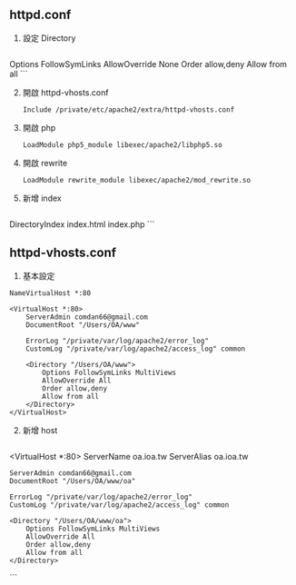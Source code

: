 ## httpd.conf

1. 設定 Directory

	```
<Directory />
    Options FollowSymLinks
    AllowOverride None
    Order allow,deny
    Allow from all
</Directory>
```

2. 開啟 httpd-vhosts.conf

	`Include /private/etc/apache2/extra/httpd-vhosts.conf`


3. 開啟 php

	`LoadModule php5_module libexec/apache2/libphp5.so`

4. 開啟 rewrite

	`LoadModule rewrite_module libexec/apache2/mod_rewrite.so`

5. 新增 index

	```
<IfModule dir_module>
    DirectoryIndex index.html index.php
</IfModule>
```

## httpd-vhosts.conf

1. 基本設定


```
NameVirtualHost *:80

<VirtualHost *:80>
    ServerAdmin comdan66@gmail.com
    DocumentRoot "/Users/OA/www"

    ErrorLog "/private/var/log/apache2/error_log"
    CustomLog "/private/var/log/apache2/access_log" common    

    <Directory "/Users/OA/www">
        Options FollowSymLinks MultiViews
        AllowOverride All
        Order allow,deny
        Allow from all
    </Directory>
</VirtualHost>

```

2. 新增 host

	```
<VirtualHost *:80>
    ServerName oa.ioa.tw
    ServerAlias oa.ioa.tw

    ServerAdmin comdan66@gmail.com
    DocumentRoot "/Users/OA/www/oa"

    ErrorLog "/private/var/log/apache2/error_log"
    CustomLog "/private/var/log/apache2/access_log" common

    <Directory "/Users/OA/www/oa">
        Options FollowSymLinks MultiViews
        AllowOverride All
        Order allow,deny
        Allow from all
    </Directory>
</VirtualHost>
```